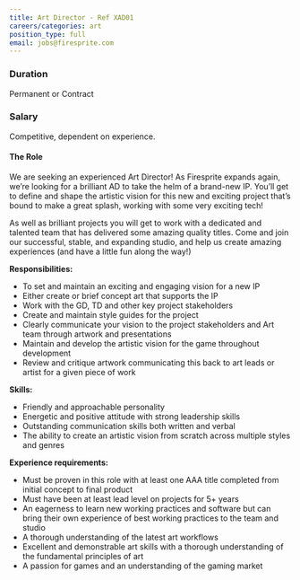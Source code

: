 ```yaml
---
title: Art Director - Ref XAD01
careers/categories: art
position_type: full
email: jobs@firesprite.com
---
```

### Duration

Permanent or Contract

### Salary

Competitive, dependent on experience.

#### The Role

We are seeking an experienced Art Director! As Firesprite expands again, we’re looking for a brilliant AD to take the helm of a brand-new IP. You’ll get to define and shape the artistic vision for this new and exciting project that’s bound to make a great splash, working with some very exciting tech!

As well as brilliant projects you will get to work with a dedicated and talented team that has delivered some amazing quality titles. Come and join our successful, stable, and expanding studio, and help us create amazing experiences (and have a little fun along the way!)

**Responsibilities:**

* To set and maintain an exciting and engaging vision for a new IP
* Either create or brief concept art that supports the IP
* Work with the GD, TD and other key project stakeholders
* Create and maintain style guides for the project
* Clearly communicate your vision to the project stakeholders and Art team through artwork and presentations
* Maintain and develop the artistic vision for the game throughout development
* Review and critique artwork communicating this back to art leads or artist for a given piece of work

**Skills:**

* Friendly and approachable personality
* Energetic and positive attitude with strong leadership skills
* Outstanding communication skills both written and verbal
* The ability to create an artistic vision from scratch across multiple styles and genres

**Experience requirements:**

* Must be proven in this role with at least one AAA title completed from initial concept to final product
* Must have been at least lead level on projects for 5+ years
* An eagerness to learn new working practices and software but can bring their own experience of best working practices to the team and studio
* A thorough understanding of the latest art workflows
* Excellent and demonstrable art skills with a thorough understanding of the fundamental principles of art
* A passion for games and an understanding of the gaming market
